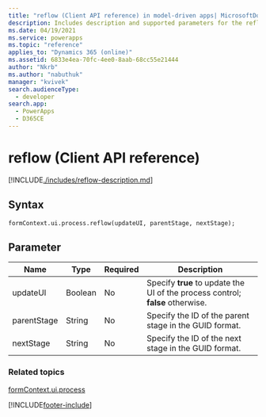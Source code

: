 ```yaml
---
title: "reflow (Client API reference) in model-driven apps| MicrosoftDocs"
description: Includes description and supported parameters for the reflow method.
ms.date: 04/19/2021
ms.service: powerapps
ms.topic: "reference"
applies_to: "Dynamics 365 (online)"
ms.assetid: 6833e4ea-70fc-4ee0-8aab-68cc55e21444
author: "Nkrb"
ms.author: "nabuthuk"
manager: "kvivek"
search.audienceType: 
  - developer
search.app: 
  - PowerApps
  - D365CE
---
```

# reflow (Client API reference)

[!INCLUDE[./includes/reflow-description.md](./includes/reflow-description.md)]

## Syntax

`formContext.ui.process.reflow(updateUI, parentStage, nextStage);`

## Parameter

|Name|Type|Required|Description|
|--|--|--|--|
|updateUI|Boolean|No|Specify **true** to update the UI of the process control; **false** otherwise.|
|parentStage|String|No|Specify the ID of the parent stage in the GUID format.|
|nextStage|String|No|Specify the ID of the next stage in the GUID format.|

### Related topics

[formContext.ui.process](../formContext-ui-process.md)





[!INCLUDE[footer-include](../../../../../includes/footer-banner.md)]